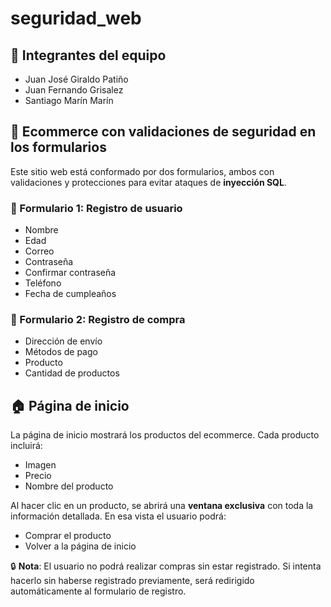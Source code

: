# seguridad_web

## 👥 Integrantes del equipo
- Juan José Giraldo Patiño  
- Juan Fernando Grisalez  
- Santiago Marín Marín

## 🛒 Ecommerce con validaciones de seguridad en los formularios

Este sitio web está conformado por dos formularios, ambos con validaciones y protecciones para evitar ataques de **inyección SQL**.

### 📄 Formulario 1: Registro de usuario
- Nombre  
- Edad  
- Correo  
- Contraseña  
- Confirmar contraseña  
- Teléfono  
- Fecha de cumpleaños

### 📄 Formulario 2: Registro de compra
- Dirección de envío  
- Métodos de pago  
- Producto  
- Cantidad de productos

## 🏠 Página de inicio

La página de inicio mostrará los productos del ecommerce. Cada producto incluirá:

- Imagen  
- Precio  
- Nombre del producto  

Al hacer clic en un producto, se abrirá una **ventana exclusiva** con toda la información detallada. En esa vista el usuario podrá:

- Comprar el producto  
- Volver a la página de inicio  

🔒 **Nota**: El usuario no podrá realizar compras sin estar registrado. Si intenta hacerlo sin haberse registrado previamente, será redirigido automáticamente al formulario de registro.

